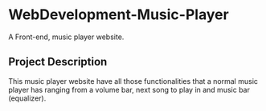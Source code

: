 # WebDevelopment-Music-Player
A Front-end, music player website.

## Project Description
This music player website have all those functionalities that a normal music player has
ranging from a volume bar, next song to play in and music bar (equalizer).
